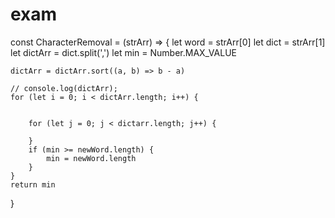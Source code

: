 # exam


const CharacterRemoval = (strArr) => {
	let word = strArr[0]
	let dict = strArr[1]
	let dictArr = dict.split(',')
	let min = Number.MAX_VALUE

	dictArr = dictArr.sort((a, b) => b - a)  

	// console.log(dictArr);
	for (let i = 0; i < dictArr.length; i++) {
		

		for (let j = 0; j < dictarr.length; j++) {

		}
		if (min >= newWord.length) {
			min = newWord.length
		}
	}
	return min
}



